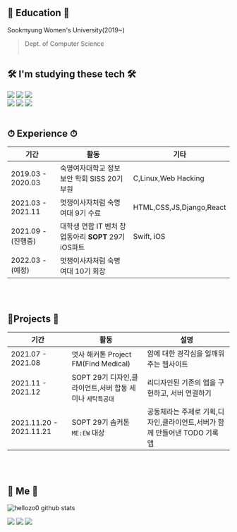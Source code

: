 
## 🏫 Education 🏫

Sookmyung Women's University(2019~)
> Dept. of Computer Science
<br><br>

##  🛠 I'm studying these tech 🛠
  <img src="https://img.shields.io/badge/Python-3766AB?style=flat-square&logo=Python&logoColor=white"/></a>
  <img src="https://img.shields.io/badge/Django-092E20?style=flat-square&logo=Django&logoColor=white"/></a>
  <img src="https://img.shields.io/badge/Java-007396?style=flat-square&logo=Java&logoColor=white"/></a>
  <br>
  <img src="https://img.shields.io/badge/Spring-6DB33F?style=flat-square&logo=Spring&logoColor=white"/></a>
  <img src="https://img.shields.io/badge/SpringBoot-6DB33F?style=flat-square&logo=SpringBoot&logoColor=white"/></a>
  <img src="https://img.shields.io/badge/Swift-FA7343?style=flat-square&logo=Swift&logoColor=white"/></a>
<br><br>

## ⏱ Experience ⏱
  |기간|활동|기타|
  |---|----|---|
  |2019.03 - 2020.03|숙명여자대학교 정보보안 학회 SISS 20기 부원|C,Linux,Web Hacking|
  |2021.03 - 2021.11|멋쟁이사자처럼 숙명여대 9기 수료|HTML,CSS,JS,Django,React|
  |2021.09 - (진행중)|대학생 연합 IT 벤처 창업동아리 **SOPT** 29기 iOS파트|Swift, iOS|
  |2022.03 - (예정)|멋쟁이사자처럼 숙명여대 10기 회장||

<br><br>

## 📱Projects 📱
|기간|활동|설명|
|---|----|---|
|2021.07 - 2021.08|멋사 해커톤 Project FM(Find Medical)|암에 대한 경각심을 일깨워주는 웹사이트 |
|2021.11 - 2021.12|SOPT 29기 디자인,클라이언트,서버 합동 세미나 `세탁특공대`|리디자인된 기존의 앱을 구현하고, 서버 연결하기|
|2021.11.20  - 2021.11.21|SOPT 29기 솝커톤 `ME:EW` 대상|공동체라는 주제로 기획,디자인,클라이언트,서버가 함께 만들어낸 TODO 기록 앱|

<br><br>
 
## 🍒 Me 🍒 

 ![hellozo0 github stats](https://github-readme-stats.vercel.app/api?username=hellozo0&show_icons=true)


 <a href="https://hellozo0.tistory.com/"><img src="https://img.shields.io/badge/Tech%20Blog-11B48A?style=flat-square&logo=Vimeo&logoColor=white&link=https://hellozo0.tistory.com/"/></a>
  <a href="https://www.instagram.com/hello_zo0/"><img src="https://img.shields.io/badge/Instagram-E4405F?style=flat-square&logo=Instagram&logoColor=white&link=https://www.instagram.com/hello_zo0/"/></a>
  <a href="mailto:ahju0011@gmail.com"><img src="https://img.shields.io/badge/Gmail-d14836?style=flat-square&logo=Gmail&logoColor=white&link=ahju0011@gmail.com"/></a>
